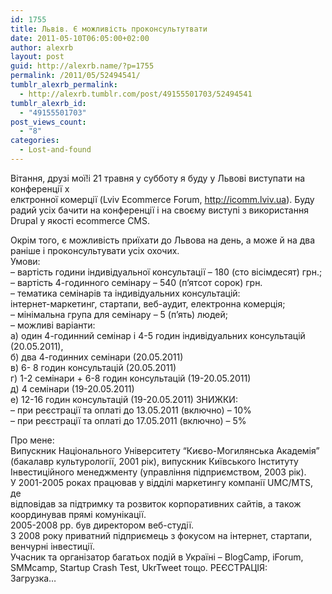 ```yaml
---
id: 1755
title: Львів. Є можливість проконсультутвати
date: 2011-05-10T06:05:00+02:00
author: alexrb
layout: post
guid: http://alexrb.name/?p=1755
permalink: /2011/05/52494541/
tumblr_alexrb_permalink:
  - http://alexrb.tumblr.com/post/49155501703/52494541
tumblr_alexrb_id:
  - "49155501703"
post_views_count:
  - "8"
categories:
  - Lost-and-found
---
```

Вітання, друзі мої!і 21 травня у субботу я буду у Львові виступати на конференції х  
елктронної комерції (Lviv Ecommerce Forum, [<http://icomm.lviv.ua>](http://icomm.lviv.ua)). Буду  
радий усіх бачити на конференції і на своєму виступі з використання  
Drupal у якості ecommerce CMS. 

Окрім того, є можливість приїхати до Львова на день, а може й на два  
раніше і проконсультувати усіх охочих.  
Умови:  
&#8211; вартість години індивідуальної консультації &#8211; 180 (сто вісімдесят) грн.;  
&#8211; вартість 4-годинного семінару &#8211; 540 (п’ятсот сорок) грн.  
&#8211; тематика семінарів та індивідуальних консультацій:  
інтернет-маркетинг, стартапи, веб-аудит, електронна комерція;  
&#8211; мінімальна група для семінару &#8211; 5 (п’ять) людей;  
&#8211; можливі варіанти:  
а) один 4-годинний семінар і 4-5 годин індивідуальних консультацій  
(20.05.2011),  
б) два 4-годинних семінари (20.05.2011)  
в) 6- 8 годин консультацій (20.05.2011)  
г) 1-2 семінари + 6-8 годин консультацій (19-20.05.2011)  
д) 4 семінари (19-20.05.2011)  
е) 12-16 годин консультацій (19-20.05.2011) ЗНИЖКИ:  
&#8211; при реєстрації та оплаті до 13.05.2011 (включно) &#8211; 10%  
&#8211; при реєстрації та оплаті до 17.05.2011 (включно) &#8211; 5% 

Про мене:  
Випускник Національного Університету &#8220;Києво-Могилянська Академія&#8221;  
(бакалавр культурології, 2001 рік), випускник Київського Інституту  
Інвестиційного менеджменту (управління підприємством, 2003 рік).  
У 2001-2005 роках працював у відділі маркетингу компанії UMC/MTS, де  
відповідав за підтримку та розвиток корпоративних сайтів, а також  
координував прямі комунікації.  
2005-2008 рр. був директором веб-студії.  
З 2008 року приватний підприємець з фокусом на інтернет, стартапи,  
венчурні інвестиції.  
Учасник та організатор багатьох подій в Україні &#8211; BlogCamp, iForum,  
SMMcamp, Startup Crash Test, UkrTweet тощо. РЕЄСТРАЦІЯ:  
Загрузка&#8230;